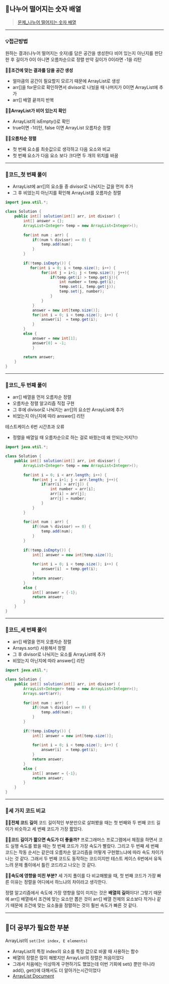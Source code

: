 ## 📝나누어 떨어지는 숫자 배열
>[문제_나누어 떨어지는 숫자 배열](https://programmers.co.kr/learn/courses/30/lessons/12910)

---
### 💡접근방법
원하는 결과(나누어 떨어지는 숫자)를 담은 공간을 생성한다
비어 있는지 아닌지를 판단한 후 길이가 0이 아니면 오름차순으로 정렬
만약 길이가 0이라면 -1을 리턴

**🙋‍♀️조건에 맞는 결과를 담을 공간 생성**
- 얼마큼의 공간이 필요할지 모르기 때문에 ArrayList로 생성
- arr[]을 for문으로 확인하면서 divisor로 나눴을 때 나머지가 0이면 ArrayList에 추가
- arr[] 배열 끝까지 반복

**🙋‍♀️ArrayList가 비어 있는지 확인**
- ArrayList의 isEmpty()로 확인
- true이면 -1리턴, false 이면 ArrayList 오름차순 정렬

**🙋‍♀️오름차순 정렬**
- 첫 번째 요소를 최솟값으로 생각하고 다음 요소와 비교
- 첫 번째 요소가 다음 요소 보다 크다면 두 개의 위치를 바꿈
---

### 📍코드_첫 번째 풀이
- ArrayList에 arr[]의 요소들 중 divisor로 나눠지는 값을 먼저 추가
- 그 후 비었는지 아닌지를 확인해 ArrayList를 오름차순 정렬
```java
import java.util.*;

class Solution {
    public int[] solution(int[] arr, int divisor) {
        int[] answer = {};
        ArrayList<Integer> temp = new ArrayList<Integer>();
        
        for(int num : arr) {
            if((num % divisor) == 0) {
                temp.add(num);
            }
        }
        
        if(!temp.isEmpty()) {
           for(int i = 0; i < temp.size(); i++) {
                for(int j = i+1; j < temp.size(); j++){
                    if(temp.get(i) > temp.get(j)){
                        int number = temp.get(i);
                        temp.set(i, temp.get(j));
                        temp.set(j, number);
                    }
                }
            }
            answer = new int[temp.size()];
            for(int i = 0; i < temp.size(); i++) {
                answer[i]  = temp.get(i); 
            }
        }
        else {
            answer = new int[1];
            answer[0] = -1;            
            }
        
        return answer;
    }
}
```
----
### 📍코드_두 번째 풀이
- arr[] 배열을 먼저 오름차순 정렬
- 오름차순 정렬 알고리즘 직접 구현
- 그 후에 divisor로 나눠지는 arr[]의 요소만 ArrayList에 추가
- 비었는지 아닌지에 따라 answer[] 리턴

테스트케이스 6번 시간초과 오류
- 정렬을 배열일 때 오름차순으로 하는 걸로 바꿨는데 왜 안되는거지?🙄

```java
import java.util.*;

class Solution {
    public int[] solution(int[] arr, int divisor) {
        ArrayList<Integer> temp = new ArrayList<Integer>();
        
        for(int i = 0; i < arr.length; i++) {
            for(int j = i+1; j < arr.length; j++){
                if(arr[i] > arr[j]) {
                    int number = arr[i];
                    arr[i] = arr[j];
                    arr[j] = number;
                }
            }
        }
        
        for(int num : arr) {
            if((num % divisor) == 0) {
                temp.add(num);
            }
        }
        
        if(!temp.isEmpty()) {
            int[] answer = new int[temp.size()];
            
            for(int i = 0; i < temp.size(); i++) {
                answer[i]  = temp.get(i); 
            }            
            return answer;
        }
        else {
            int[] answer = {-1};
            return answer;
        }        
    }
}
```
---
### 📍코드_세 번째 풀이
- arr[] 배열을 먼저 오름차순 정렬
- Arrays.sort() 사용해서 정렬
- 그 후 divisor로 나눠지는 요소를 ArrayList에 추가
- 비었는지 아닌지에 따라 answer[] 리턴
```java
import java.util.*;

class Solution {
    public int[] solution(int[] arr, int divisor) {
        ArrayList<Integer> temp = new ArrayList<Integer>();
        Arrays.sort(arr);
        
        for(int num : arr) {
            if((num % divisor) == 0) {
                temp.add(num);
            }
        }
        
        if(!temp.isEmpty()) {
            int[] answer = new int[temp.size()];
            
            for(int i = 0; i < temp.size(); i++) {
                answer[i]  = temp.get(i); 
            }            
            return answer;
        }
        else {
            int[] answer = {-1};
            return answer;
        }        
    }
}
```
---
### 📍세 가지 코드 비교
**🙋‍♀️전체 코드 길이**
코드 길이적인 부분만으로 살펴봤을 때는 첫 번째와 두 번째 코드 길이가 비슷하고 세 번째 코드가 가장 짧았다.

**🙋‍♀️코드 길이가 짧으면 속도가 더 좋을까?**
프로그래머스 프로그램에서 체점을 하면서 코드 실행 속도를 봤을 때는 첫 번째 코드가 가장 속도가 빨랐다. 그리고 두 번째 세 번째 코드는 작동 순서는 같은데 오름차순 알고리즘을 어떻게 구현했느냐에 따라 속도 차이가 나는 것 같다. 그래서 두 번째 코드도 동작하는 코드이지만 테스트 케이스 6번에서 유독 느려 문제 풀이에서 틀린 코드라고 나오는 것 같다.

**🙋‍♀️속도에 영향을 미친 부분?**
세 가지 풀이를 다 비교해봤을 때, 첫 번째 코드가 가장 빠른 이유는 정렬을 어디에서 하느냐의 차이라고 생각한다.

정렬 알고리즘에서 속도에 가장 영향을 많이 미치는 것은 **배열의 길이**이다! 그렇기 때문에 arr[] 배열에서 조건에 맞는 요소만 뽑은 것이 arr[] 배열 전체의 요소보다 작거나 같기 때문에 조건에 맞는 요소들을 정렬하는 것이 훨씬 속도가 빠른 것 같다. 

---
## 👀더 공부가 필요한 부분
ArrayList의 ```set(Int index, E elements)```
- ArrayList의 특정 index의 요소를 특정 값으로 바꿀 때 사용하는 함수
- 배열의 정렬은 많이 해봤지만 ArrayList의 정렬은 처음이었다
- 그래서 처음에는 이상하게 구현하기도 했었는데 이번 기회에 set() 뿐만 아니라 add(), get()에 대해서도 더 알아가는시간이었다
- [ArrayList Document](https://docs.oracle.com/javase/7/docs/api/)
